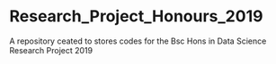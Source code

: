 # Research_Project_Honours_2019
A repository ceated to stores codes for the Bsc Hons in Data Science Research Project 2019

